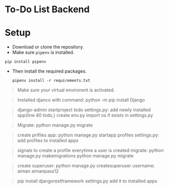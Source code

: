 # To-Do List Backend

# Setup
* Download or clone the repository.
* Make sure `pipenv` is installed.
```
pip install pipenv
```

* Then install the required packages.
  ```
  pipenv install -r requirements.txt
  ```

> Make sure your virtual environent is activated.

>Installed djanco with command: python -m pip install Django

>django-admin startproject todo
> settings.py: add newly installed app(line 40 todo,)
> create env.py
>import os if exists in settings.py

>Migrate: python manage.py migrate

> create prifiles app: python manage.py startapp profiles
> settings.py: add profiles to installed apps

>signals to create a profile everytime a user is created
>migrate: python manage.py makemigrations
python manage.py migrate

>create superuser: python manage.py createsuperuser
> username: aiman
> aimanpass12

>pip install djangorestframework
> settings.py add it to installed apps